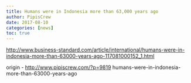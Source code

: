 ```yaml
---
title: Humans were in Indonesia more than 63,000 years ago
author: PipisCrew
date: 2017-08-10
categories: [news]
toc: true
---
```


http://www.business-standard.com/article/international/humans-were-in-indonesia-more-than-63000-years-ago-117081000152_1.html

origin - http://www.pipiscrew.com/?p=9819 humans-were-in-indonesia-more-than-63000-years-ago